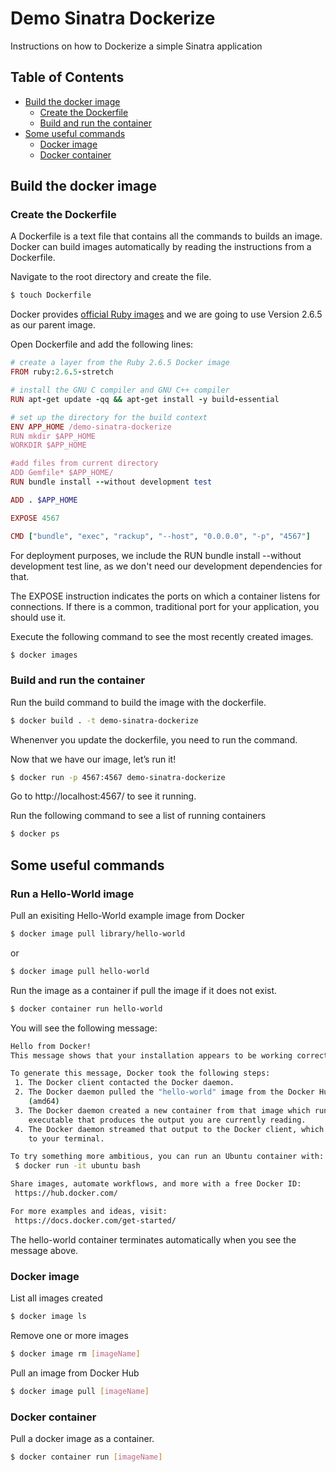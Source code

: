 # Demo Sinatra Dockerize

Instructions on how to Dockerize a simple Sinatra application

## Table of Contents

  - [Build the docker image](#build-the-docker-image)
    - [Create the Dockerfile](#create-the-dockerfile)
    - [Build and run the container](#build-and-run-the-container)
  - [Some useful commands](#Some-useful-commands)
      - [Docker image](#Docker-image)
      - [Docker container](#Docker-container)

## Build the docker image

### Create the Dockerfile

A Dockerfile is a text file that contains all the commands to builds an image. Docker can build images automatically by reading the instructions from a Dockerfile.

Navigate to the root directory and create the file.

```sh
$ touch Dockerfile
```

Docker provides [official Ruby images](https://github.com/docker-library/ruby/tree/995719add69339b78bd8cde46183b4902b761add) and we are going to use Version 2.6.5 as our parent image.

Open Dockerfile and add the following lines:

```ruby
# create a layer from the Ruby 2.6.5 Docker image
FROM ruby:2.6.5-stretch

# install the GNU C compiler and GNU C++ compiler
RUN apt-get update -qq && apt-get install -y build-essential

# set up the directory for the build context
ENV APP_HOME /demo-sinatra-dockerize
RUN mkdir $APP_HOME
WORKDIR $APP_HOME

#add files from current directory
ADD Gemfile* $APP_HOME/
RUN bundle install --without development test

ADD . $APP_HOME

EXPOSE 4567

CMD ["bundle", "exec", "rackup", "--host", "0.0.0.0", "-p", "4567"]
```

For deployment purposes, we include the RUN bundle install --without development test line, as we don't need our development dependencies for that.

The EXPOSE instruction indicates the ports on which a container listens for connections. If there is a common, traditional port for your application, you should use it.

Execute the following command to see the most recently created images.

```sh
$ docker images
```

### Build and run the container

Run the build command to build the image with the dockerfile.  

```sh
$ docker build . -t demo-sinatra-dockerize
```

Whenenver you update the dockerfile, you need to run the command.

Now that we have our image, let’s run it!

```sh
$ docker run -p 4567:4567 demo-sinatra-dockerize
```
Go to http://localhost:4567/ to see it running.

Run the following command to see a list of running containers
```sh
$ docker ps
```

## Some useful commands

### Run a Hello-World image

Pull an exisiting Hello-World example image from Docker

```sh
$ docker image pull library/hello-world
```
or 
```sh
$ docker image pull hello-world
```

Run the image as a container if pull the image if it does not exist. 

```sh
$ docker container run hello-world
```

You will see the following message:
```sh
Hello from Docker!
This message shows that your installation appears to be working correctly.

To generate this message, Docker took the following steps:
 1. The Docker client contacted the Docker daemon.
 2. The Docker daemon pulled the "hello-world" image from the Docker Hub.
    (amd64)
 3. The Docker daemon created a new container from that image which runs the
    executable that produces the output you are currently reading.
 4. The Docker daemon streamed that output to the Docker client, which sent it
    to your terminal.

To try something more ambitious, you can run an Ubuntu container with:
 $ docker run -it ubuntu bash

Share images, automate workflows, and more with a free Docker ID:
 https://hub.docker.com/

For more examples and ideas, visit:
 https://docs.docker.com/get-started/
```

The hello-world container terminates automatically when you see the message above.

### Docker image

List all images created

```sh
$ docker image ls
```

Remove one or more images

```sh
$ docker image rm [imageName]
```

Pull an image from Docker Hub

```sh
$ docker image pull [imageName]
```

### Docker container

Pull a docker image as a container. 

```sh
$ docker container run [imageName]
```
